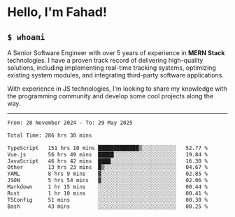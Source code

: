<h1>Hello, I'm Fahad!</h1>

<h2><code>$ whoami</code></h2>

A Senior Software Engineer with over 5 years of experience in **MERN Stack** technologies. I have a proven track record of delivering high-quality solutions, including implementing real-time tracking systems, optimizing existing system modules, and integrating third-party software applications.

With experience in JS technologies, I'm looking to share my knowledge with the programming community and develop some cool projects along the way.

---

<!--START_SECTION:waka-->

```txt
From: 28 November 2024 - To: 29 May 2025

Total Time: 286 hrs 30 mins

TypeScript   151 hrs 10 mins █████████████▒░░░░░░░░░░░   52.77 %
Vue.js       56 hrs 49 mins  █████░░░░░░░░░░░░░░░░░░░░   19.84 %
JavaScript   46 hrs 42 mins  ████░░░░░░░░░░░░░░░░░░░░░   16.30 %
Other        13 hrs 23 mins  █▒░░░░░░░░░░░░░░░░░░░░░░░   04.67 %
YAML         8 hrs 9 mins    ▓░░░░░░░░░░░░░░░░░░░░░░░░   02.85 %
JSON         5 hrs 54 mins   ▓░░░░░░░░░░░░░░░░░░░░░░░░   02.06 %
Markdown     1 hr 15 mins    ░░░░░░░░░░░░░░░░░░░░░░░░░   00.44 %
Rust         1 hr 10 mins    ░░░░░░░░░░░░░░░░░░░░░░░░░   00.41 %
TSConfig     51 mins         ░░░░░░░░░░░░░░░░░░░░░░░░░   00.30 %
Bash         43 mins         ░░░░░░░░░░░░░░░░░░░░░░░░░   00.25 %
```

<!--END_SECTION:waka-->

<!--
**heyFahad/heyFahad** is a ✨ _special_ ✨ repository because its `README.md` (this file) appears on your GitHub profile.

Here are some ideas to get you started:

- 🔭 I’m currently working on ...
- 🌱 I’m currently learning ...
- 👯 I’m looking to collaborate on ...
- 🤔 I’m looking for help with ...
- 💬 Ask me about ...
- 📫 How to reach me: ...
- 😄 Pronouns: ...
- ⚡ Fun fact: ...
-->
